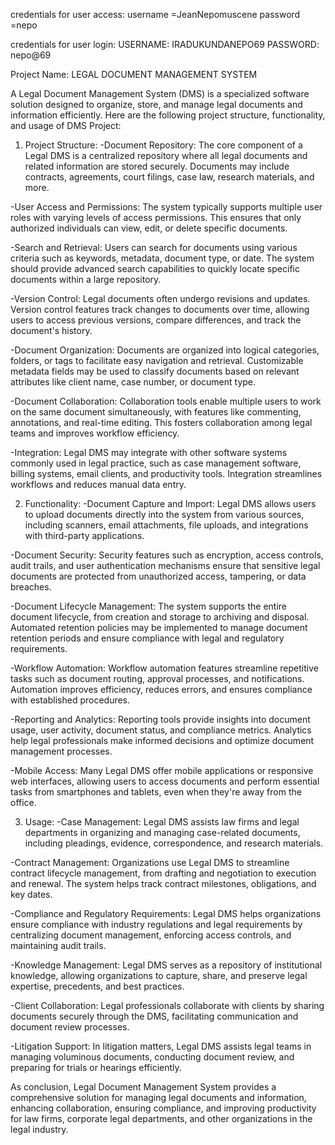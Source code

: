 credentials for user access:
username =JeanNepomuscene
password =nepo

credentials for user login:
USERNAME: IRADUKUNDANEPO69
PASSWORD: nepo@69



Project Name: LEGAL DOCUMENT MANAGEMENT SYSTEM

A Legal Document Management System (DMS) is a specialized software solution designed to organize, store, and manage legal documents and information efficiently. Here are the following  project structure, functionality, and usage of DMS Project:

1. Project Structure:
-Document Repository: The core component of a Legal DMS is a centralized repository where all legal documents and related information are stored securely. Documents may include contracts, agreements, court filings, case law, research materials, and more.

-User Access and Permissions: The system typically supports multiple user roles with varying levels of access permissions. This ensures that only authorized individuals can view, edit, or delete specific documents.

-Search and Retrieval: Users can search for documents using various criteria such as keywords, metadata, document type, or date. The system should provide advanced search capabilities to quickly locate specific documents within a large repository.

-Version Control: Legal documents often undergo revisions and updates. Version control features track changes to documents over time, allowing users to access previous versions, compare differences, and track the document's history.

-Document Organization: Documents are organized into logical categories, folders, or tags to facilitate easy navigation and retrieval. Customizable metadata fields may be used to classify documents based on relevant attributes like client name, case number, or document type.

-Document Collaboration: Collaboration tools enable multiple users to work on the same document simultaneously, with features like commenting, annotations, and real-time editing. This fosters collaboration among legal teams and improves workflow efficiency.

-Integration: Legal DMS may integrate with other software systems commonly used in legal practice, such as case management software, billing systems, email clients, and productivity tools. Integration streamlines workflows and reduces manual data entry.


2. Functionality:
-Document Capture and Import: Legal DMS allows users to upload documents directly into the system from various sources, including scanners, email attachments, file uploads, and integrations with third-party applications.

-Document Security: Security features such as encryption, access controls, audit trails, and user authentication mechanisms ensure that sensitive legal documents are protected from unauthorized access, tampering, or data breaches.

-Document Lifecycle Management: The system supports the entire document lifecycle, from creation and storage to archiving and disposal. Automated retention policies may be implemented to manage document retention periods and ensure compliance with legal and regulatory requirements.

-Workflow Automation: Workflow automation features streamline repetitive tasks such as document routing, approval processes, and notifications. Automation improves efficiency, reduces errors, and ensures compliance with established procedures.

-Reporting and Analytics: Reporting tools provide insights into document usage, user activity, document status, and compliance metrics. Analytics help legal professionals make informed decisions and optimize document management processes.

-Mobile Access: Many Legal DMS offer mobile applications or responsive web interfaces, allowing users to access documents and perform essential tasks from smartphones and tablets, even when they're away from the office.


3. Usage:
-Case Management: Legal DMS assists law firms and legal departments in organizing and managing case-related documents, including pleadings, evidence, correspondence, and research materials.

-Contract Management: Organizations use Legal DMS to streamline contract lifecycle management, from drafting and negotiation to execution and renewal. The system helps track contract milestones, obligations, and key dates.

-Compliance and Regulatory Requirements: Legal DMS helps organizations ensure compliance with industry regulations and legal requirements by centralizing document management, enforcing access controls, and maintaining audit trails.

-Knowledge Management: Legal DMS serves as a repository of institutional knowledge, allowing organizations to capture, share, and preserve legal expertise, precedents, and best practices.

-Client Collaboration: Legal professionals collaborate with clients by sharing documents securely through the DMS, facilitating communication and document review processes.

-Litigation Support: In litigation matters, Legal DMS assists legal teams in managing voluminous documents, conducting document review, and preparing for trials or hearings efficiently.


As conclusion, Legal Document Management System provides a comprehensive solution for managing legal documents and information, enhancing collaboration, ensuring compliance, and improving productivity for law firms, corporate legal departments, and other organizations in the legal industry.

